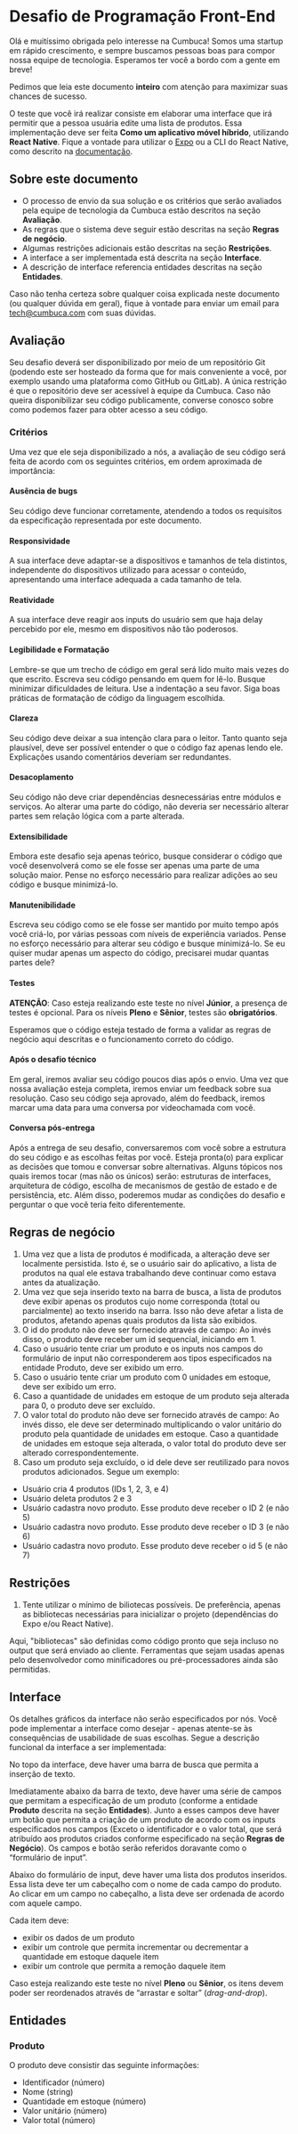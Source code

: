 # Desafio de Programação Front-End
Olá e muitíssimo obrigada pelo interesse na Cumbuca! Somos uma startup em
rápido crescimento, e sempre buscamos pessoas boas para compor nossa equipe de
tecnologia. Esperamos ter você a bordo com a gente em breve!

Pedimos que leia este documento **inteiro** com atenção para maximizar suas
chances de sucesso.

O teste que você irá realizar consiste em elaborar uma interface que irá
permitir que a pessoa usuária edite uma lista de produtos. Essa implementação deve ser feita **Como um aplicativo móvel híbrido**, utilizando **React Native**. Fique a vontade para utilizar o [Expo](https://expo.io/) ou a CLI do React Native, como descrito na [documentação](https://reactnative.dev/docs/environment-setup).

## Sobre este documento
- O processo de envio da sua solução e os critérios que serão avaliados pela equipe de tecnologia da Cumbuca estão descritos na seção **Avaliação**.
- As regras que o sistema deve seguir estão descritas na seção **Regras de negócio**.
- Algumas restrições adicionais estão descritas na seção **Restrições**.
- A interface a ser implementada está descrita na seção **Interface**.
- A descrição de interface referencia entidades descritas na seção **Entidades**.

Caso não tenha certeza sobre qualquer coisa explicada neste documento (ou
qualquer dúvida em geral), fique à vontade para enviar um email para
tech@cumbuca.com com suas dúvidas.

## Avaliação
Seu desafio deverá ser disponibilizado por meio de um repositório Git
(podendo este ser hosteado da forma que for mais conveniente a você, por
exemplo usando uma plataforma como GitHub ou GitLab). A única restrição é que
o repositório deve ser acessível à equipe da Cumbuca. Caso não queira
disponibilizar seu código publicamente, converse conosco sobre como podemos
fazer para obter acesso a seu código.

### Critérios
Uma vez que ele seja disponibilizado a nós, a avaliação de seu código será feita de acordo com os seguintes critérios, em ordem aproximada de importância:

#### Ausência de bugs
Seu código deve funcionar corretamente, atendendo a todos os requisitos da especificação representada por este documento.

#### Responsividade
A sua interface deve adaptar-se a dispositivos e tamanhos de tela distintos, independente do dispositivos utilizado para acessar o conteúdo, apresentando uma interface adequada a cada tamanho de tela.

#### Reatividade
A sua interface deve reagir aos inputs do usuário sem que haja delay percebido por ele, mesmo em dispositivos não tão poderosos.

#### Legibilidade e Formatação
Lembre-se que um trecho de código em geral será lido muito mais vezes do que
escrito. Escreva seu código pensando em quem for lê-lo. Busque minimizar
dificuldades de leitura. Use a indentação a seu favor. Siga boas práticas de
formatação de código da linguagem escolhida.

#### Clareza
Seu código deve deixar a sua intenção clara para o leitor. Tanto quanto seja
plausível, deve ser possível entender o que o código faz apenas lendo ele.
Explicações usando comentários deveriam ser redundantes.

#### Desacoplamento
Seu código não deve criar dependências desnecessárias entre módulos e serviços.
Ao alterar uma parte do código, não deveria ser necessário alterar partes sem
relação lógica com a parte alterada.

#### Extensibilidade
Embora este desafio seja apenas teórico, busque considerar o código que você
desenvolverá como se ele fosse ser apenas uma parte de uma solução maior. Pense
no esforço necessário para realizar adições ao seu código e busque
minimizá-lo.

#### Manutenibilidade
Escreva seu código como se ele fosse ser mantido por muito tempo após você
criá-lo, por várias pessoas com níveis de experiência variados. Pense no
esforço necessário para alterar seu código e busque minimizá-lo. Se eu quiser mudar apenas um aspecto do código, precisarei mudar quantas partes dele?

#### Testes
**ATENÇÃO**: Caso esteja realizando este teste no nível **Júnior**, a presença de testes é opcional. Para os níveis **Pleno** e **Sênior**, testes são **obrigatórios**.

Esperamos que o código esteja testado de forma a validar as regras de negócio aqui descritas e o funcionamento correto do código.

#### Após o desafio técnico
Em geral, iremos avaliar seu código poucos dias após o envio. Uma vez que nossa
avaliação esteja completa, iremos enviar um feedback sobre sua resolução. Caso
seu código seja aprovado, além do feedback, iremos marcar uma data para uma
conversa por videochamada com você.

#### Conversa pós-entrega
Após a entrega de seu desafio, conversaremos com você sobre a estrutura do seu código e as escolhas feitas por você. Esteja pronta(o) para explicar as decisões que tomou e conversar sobre alternativas. Alguns tópicos nos quais iremos tocar (mas não os únicos) serão: estruturas de interfaces, arquitetura de código, escolha de mecanismos de gestão de estado e de persistência, etc. Além disso, poderemos mudar as condições do desafio e perguntar o que você teria feito diferentemente.

## Regras de negócio
1. Uma vez que a lista de produtos é modificada, a alteração deve ser localmente persistida. Isto é, se o usuário sair do aplicativo, a lista de produtos na qual ele estava trabalhando deve continuar como estava antes da atualização.
2. Uma vez que seja inserido texto na barra de busca, a lista de produtos deve exibir apenas os produtos cujo nome corresponda (total ou parcialmente) ao texto inserido na barra. Isso não deve afetar a lista de produtos, afetando apenas quais produtos da lista são exibidos.
3. O id do produto não deve ser fornecido através de campo: Ao invés disso, o produto deve receber um id sequencial, iniciando em 1.
4. Caso o usuário tente criar um produto e os inputs nos campos do formulário de input não corresponderem aos tipos especificados na entidade Produto, deve ser exibido um erro.
5. Caso o usuário tente criar um produto com 0 unidades em estoque, deve ser exibido um erro.
6. Caso a quantidade de unidades em estoque de um produto seja alterada para 0, o produto deve ser excluído.
7. O valor total do produto não deve ser fornecido através de campo: Ao invés disso, ele deve ser determinado multiplicando o valor unitário do produto pela quantidade de unidades em estoque. Caso a quantidade de unidades em estoque seja alterada, o valor total do produto deve ser alterado correspondentemente.
8. Caso um produto seja excluído, o id dele deve ser reutilizado para novos produtos adicionados. Segue um exemplo:
  - Usuário cria  4 produtos (IDs 1, 2, 3, e 4)
  - Usuário deleta produtos 2 e 3
  - Usuário cadastra novo produto. Esse produto deve receber o ID 2 (e não 5)
  - Usuário cadastra novo produto. Esse produto deve receber o ID 3 (e não 6)
  - Usuário cadastra novo produto. Esse produto deve receber o id 5 (e não 7)

## Restrições
1. Tente utilizar o mínimo de biliotecas possíveis. De preferência, apenas as bibliotecas necessárias para inicializar o projeto (dependências do Expo e/ou React Native).

Aqui, "bibliotecas" são definidas como código pronto que seja incluso no
output que será enviado ao cliente. Ferramentas que sejam usadas apenas
pelo desenvolvedor como minificadores ou pré-processadores ainda são
permitidas.


## Interface
Os detalhes gráficos da interface não serão especificados por nós. Você pode implementar a interface como desejar - apenas atente-se às consequências de usabilidade de suas escolhas. Segue a descrição funcional da interface a ser implementada:

No topo da interface, deve haver uma barra de busca que permita a inserção de texto.

Imediatamente abaixo da barra de texto, deve haver uma série de campos que permitam a especificação de um produto (conforme a entidade **Produto** descrita na seção **Entidades**). Junto a esses campos deve haver um botão que permita a criação de um produto de acordo com os inputs especificados nos campos (Exceto o identificador e o valor total, que será atribuído aos produtos criados conforme especificado na seção **Regras de Negócio**). Os campos e botão serão referidos doravante como o “formulário de input”.

Abaixo do formulário de input, deve haver uma lista dos produtos inseridos. Essa lista deve ter um cabeçalho com o nome de cada campo do produto. Ao clicar em um campo no cabeçalho, a lista deve ser ordenada de acordo com aquele campo.

Cada item deve:
- exibir os dados de um produto
- exibir um controle que permita incrementar ou decrementar a quantidade em estoque daquele item
- exibir um controle que permita a remoção daquele item

Caso esteja realizando este teste no nível **Pleno** ou **Sênior**, os itens devem poder ser reordenados através de “arrastar e soltar” (_drag-and-drop_).

## Entidades

### Produto
O produto deve consistir das seguinte informações:
- Identificador (número)
- Nome (string)
- Quantidade em estoque (número)
- Valor unitário (número)
- Valor total (número)
